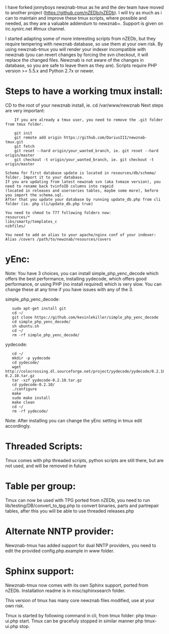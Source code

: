 I have forked jonnyboys newznab-tmux as he and the dev team have moved to another project (https://github.com/nZEDb/nZEDb). I will try as much as i can to maintain and improve these tmux scripts, where possible and needed, as they are a valuable addendum to newznab+.
Support is given on irc.synirc.net #tmux channel.

I started adapting some of more interesting scripts from nZEDb, but they require tempering with newznab database, so use them at your own risk. By using newznab-tmux you will render your indexer incompatible with newznab (you can revert changes by forcing the svn checkout, it will replace the changed files. Newznab is not aware of the changes in database, so you are safe to leave them as they are). Scripts require PHP version >= 5.5.x and Python 2.7x or newer.

# Steps to have a working tmux install:

 CD to the root of your newznab install, ie.  cd /var/www/newznab
 Next steps are very important:
 
 		If you are already a tmux user, you need to remove the .git folder from tmux folder. 
 
 		git init 
 		git remote add origin https://github.com/DariusIII/newznab-tmux.git
 		git fetch
 		git reset --hard origin/your_wanted_branch, ie. git reset --hard origin/master
 		git checkout -t origin/your_wanted_branch, ie. git checkout -t origin/master

	Schema for first database update is located in resources/db/schema/ folder. Import it to your database.
	If you are updating from latest newznab svn (aka tvmaze version), you need to rename back tvinfoID columns into rageid 
	(located in releases and userseries tables, maybe some more), before you import the schema.sql.
	After that you update your database by running update_db.php from cli folder (ie. php cli/update_db.php true)

	You need to chmod to 777 following folders now:
	resources/*
	libs/smarty/templates_c
	nzbfiles/ 

	You need to add an alias to your apache/nginx conf of your indexer:
	Alias /covers /path/to/newznab/resources/covers

# yEnc:

  Note: You have 3 choices,
        you can install simple_php_yenc_decode which offers the best performance,
        installing yydecode, which offers good performance,
        or using PHP (no install required) which is very slow.
        You can change these at any time if you have issues with any of the 3.

  simple_php_yenc_decode:

       sudo apt-get install git
       cd ~/
       git clone https://github.com/kevinlekiller/simple_php_yenc_decode
       cd simple_php_yenc_decode/
       sh ubuntu.sh
       cd ~/
       rm -rf simple_php_yenc_decode/

  yydecode:

       cd ~/
       mkdir -p yydecode
       cd yydecode/
       wget http://colocrossing.dl.sourceforge.net/project/yydecode/yydecode/0.2.10/yydecode-0.2.10.tar.gz
       tar -xzf yydecode-0.2.10.tar.gz
       cd yydecode-0.2.10/
       ./configure
       make
       sudo make install
       make clean
       cd ~/
       rm -rf yydecode/

  Note: After installing you can change the yEnc setting in tmux edit accordingly.

# Threaded Scripts:

  Tmux comes with php threaded scripts, python scripts are still there, but are not used, and will be removed in future

# Table per group:

  Tmux can now be used with TPG ported from nZEDb, you need to run lib/testing/DB/convert_to_tpg.php to convert binaries, parts and partrepair tables, after this you will be able to use
  threaded releases.php

# Alternate NNTP provider:

  Newznab-tmux has added support for dual NNTP providers, you need to edit the provided config.php.example in www folder.

# Sphinx support:

  Newznab-tmux now comes with its own Sphinx support, ported from nZEDb. Installation readme is in misc/sphinxsearch folder.

  This version of tmux has many core newznab files modified, use at your own risk.

Tmux is started by following command in cli, from tmux folder: php tmux-ui.php start. Tmux can be gracefuly stopped in similar manner php tmux-ui.php stop.


